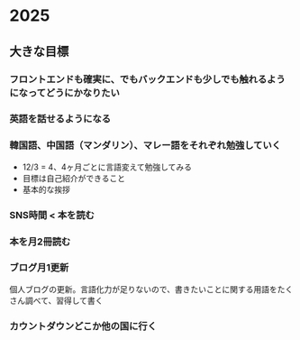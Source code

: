 # 2025

## 大きな目標

### フロントエンドも確実に、でもバックエンドも少しでも触れるようになってどうにかなりたい

### 英語を話せるようになる

### 韓国語、中国語（マンダリン）、マレー語をそれぞれ勉強していく

- 12/3 = 4、4ヶ月ごとに言語変えて勉強してみる
- 目標は自己紹介ができること
- 基本的な挨拶


### SNS時間 < 本を読む

### 本を月2冊読む

### ブログ月1更新

個人ブログの更新。言語化力が足りないので、書きたいことに関する用語をたくさん調べて、習得して書く

### カウントダウンどこか他の国に行く